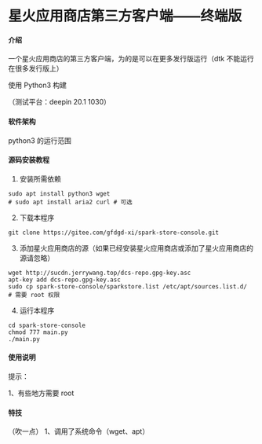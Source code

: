 # 星火应用商店第三方客户端——终端版

#### 介绍
一个星火应用商店的第三方客户端，为的是可以在更多发行版运行（dtk 不能运行在很多发行版上）

使用 Python3 构建

（测试平台：deepin 20.1 1030）

#### 软件架构
python3 的运行范围


#### 源码安装教程

1.  安装所需依赖

```
sudo apt install python3 wget
# sudo apt install aria2 curl # 可选 
```

2.  下载本程序

```
git clone https://gitee.com/gfdgd-xi/spark-store-console.git
```

3.  添加星火应用商店的源（如果已经安装星火应用商店或添加了星火应用商店的源请忽略）

```
wget http://sucdn.jerrywang.top/dcs-repo.gpg-key.asc
apt-key add dcs-repo.gpg-key.asc
sudo cp spark-store-console/sparkstore.list /etc/apt/sources.list.d/  # 需要 root 权限
```

4.  运行本程序

```
cd spark-store-console
chmod 777 main.py
./main.py
```


#### 使用说明

提示：

1、有些地方需要 root


#### 特技

（吹一点）
1、调用了系统命令（wget、apt）
